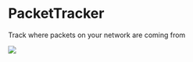 # PacketTracker

Track where packets on your network are coming from

![](https://i.imgur.com/OE6aYX9.png)
